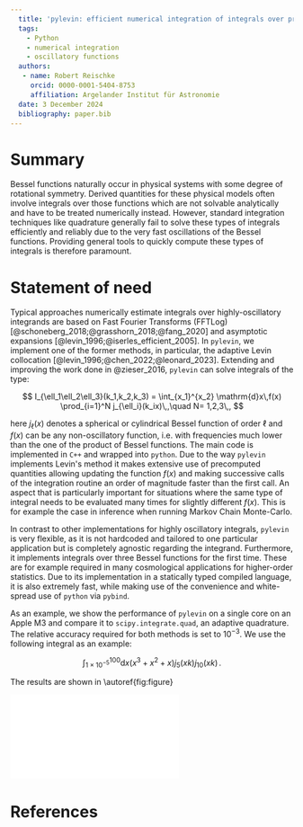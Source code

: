 ```yaml
---
  title: 'pylevin: efficient numerical integration of integrals over products of up to three Bessel functions'
  tags:
    - Python
    - numerical integration
    - oscillatory functions
  authors:
   - name: Robert Reischke
     orcid: 0000-0001-5404-8753
     affiliation: Argelander Institut für Astronomie
  date: 3 December 2024
  bibliography: paper.bib
---
```


# Summary
Bessel functions naturally occur in physical systems with some degree of rotational symmetry. Derived quantities for these physical models often involve integrals over those functions which are not solvable analytically and have to be treated numerically instead. However, standard integration techniques like quadrature generally fail to solve these types of integrals efficiently and reliably due to the very fast oscillations of the Bessel functions. Providing general tools to quickly compute these types of integrals is therefore paramount.


# Statement of need
Typical approaches numerically estimate integrals over highly-oscillatory integrands are based on Fast Fourier Transforms (FFTLog) [@schoneberg_2018;@grasshorn_2018;@fang_2020] and asymptotic expansions [@levin_1996;@iserles_efficient_2005]. In `pylevin`, we implement one of the former methods, in particular, the adaptive Levin collocation [@levin_1996;@chen_2022;@leonard_2023]. Extending and improving the work done in @zieser_2016, `pylevin` can solve integrals of the type:

$$
I_{\ell_1\ell_2\ell_3}(k_1,k_2,k_3) = \int_{x_1}^{x_2} \mathrm{d}x\,f(x) \prod_{i=1}^N j_{\ell_i}(k_ix)\,,\quad N= 1,2,3\,,
$$

here $j_\ell(x)$ denotes a spherical or cylindrical Bessel function of order $\ell$ and $f(x)$ can be any
non-oscillatory function, i.e. with frequencies much lower than the one of the product of Bessel functions. The main code is implemented in `C++` and wrapped into `python`. Due to the way `pylevin` implements Levin's method it makes extensive use of precomputed quantities allowing updating the function $f(x)$ and making successive calls of the integration routine an order of magnitude faster than the first call. An aspect that is particularly important for situations where the same type of integral needs to be evaluated many times for slightly different $f(x)$. This is for example the case in inference when running Markov Chain Monte-Carlo.

In contrast to other implementations for highly oscillatory integrals, `pylevin` is very flexible, as it is not hardcoded and tailored to one particular application but is completely agnostic regarding the integrand. Furthermore, it implements integrals over three Bessel functions for the first time. These are for example required in many cosmological applications for higher-order statistics. Due to its implementation in a statically typed compiled language, it is also extremely fast, while making use of the convenience and white-spread use of `python` via `pybind`. 

As an example, we show the performance of `pylevin` on a single core on an Apple M3 and compare it to `scipy.integrate.quad`, an adaptive quadrature. The relative accuracy required for both methods is set to $10^{-3}$.
We use the following integral as an example:

$$
\int_{1\times 10^{-5}}^{100}\mathrm{d}x (x^3 + x^2 + x) j_5(xk)j_{10}(xk)\,.
$$

The results are shown in \autoref{fig:figure}

![Top panel: Result of the integral times $k^2$ to highlight the high frequency regime. The quadrature is shown in solid blue and `pylevin` in dashed red. The runtime for the two methods is given in the legend. For the adaptive quadrature the maximum number of sub-intervals was set to 1000 (default is 50). The grey shaded region indicates when the quadrature starts to fail. Bottom panel: relative difference between the two methods.  \label{fig:figure}](paper_plot_two_bessel.pdf)



# References